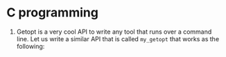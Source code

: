 # C programming

1. Getopt is a very cool API to write any tool that runs over a command line. Let us write a similar API that is called `my_getopt` that works as the following: